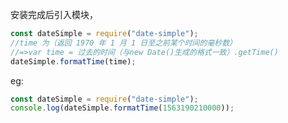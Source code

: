 安装完成后引入模块，

```javascript
const dateSimple = require("date-simple");
//time 为（返回 1970 年 1 月 1 日至之前某个时间的毫秒数）
//=>var time = 过去的时间（与new Date()生成的格式一致）.getTime()
dateSimple.formatTime(time);
```

eg:

```javascript
const dateSimple = require("date-simple");
console.log(dateSimple.formatTime(1563190210000));
```
